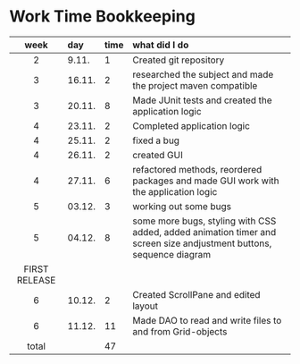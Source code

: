 # Work Time Bookkeeping

| week | day | time | what did I do  |
| :----:|:-----|:-----| :-----|
| 2 | 9.11.    | 1 | Created git repository |
| 3 | 16.11.   | 2 | researched the subject and made the project maven compatible |
| 3 | 20.11.   | 8 | Made JUnit tests and created the application logic |
| 4 | 23.11.   | 2 | Completed application logic |
| 4 | 25.11.   | 2 | fixed a bug |
| 4 | 26.11.   | 2 | created GUI |
| 4 | 27.11.   | 6 | refactored methods, reordered packages and made GUI work with the application logic |
| 5 | 03.12.   | 3 | working out some bugs |
| 5 | 04.12.   | 8 | some more bugs, styling with CSS added, added animation timer and screen size andjustment buttons, sequence diagram 
FIRST RELEASE  |
| 6 | 10.12.   | 2 | Created ScrollPane and edited layout |
| 6 | 11.12.   | 11 | Made DAO to read and write files to and from Grid-objects  |
| total  | |47  | | 
